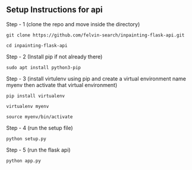 ## Setup Instructions for api

Step - 1 (clone the repo and move inside the directory)

`git clone https://github.com/felvin-search/inpainting-flask-api.git`

`cd inpainting-flask-api`

Step - 2 (Install pip if not  already there)

`sudo apt install python3-pip`

Step - 3 (install virtulenv using pip and create a virtual environment name myenv then activate that virtual environment)

`pip install virtualenv`

`virtualenv myenv`

`source myenv/bin/activate`

Step - 4 (run the setup file)

`python setup.py`

Step - 5 (run the flask api)

`python app.py`
